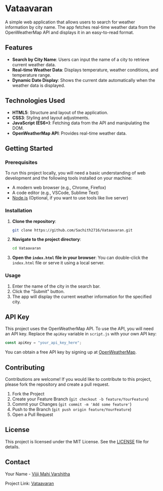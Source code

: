 # Vataavaran
A simple web application that allows users to search for weather information by city name. The app fetches real-time weather data from the OpenWeatherMap API and displays it in an easy-to-read format.

## Features

- **Search by City Name**: Users can input the name of a city to retrieve current weather data.
- **Real-time Weather Data**: Displays temperature, weather conditions, and temperature range.
- **Dynamic Date Display**: Shows the current date automatically when the weather data is displayed.

## Technologies Used

- **HTML5**: Structure and layout of the application.
- **CSS3**: Styling and layout adjustments.
- **JavaScript (ES6+)**: Fetching data from the API and manipulating the DOM.
- **OpenWeatherMap API**: Provides real-time weather data.

## Getting Started

### Prerequisites

To run this project locally, you will need a basic understanding of web development and the following tools installed on your machine:

- A modern web browser (e.g., Chrome, Firefox)
- A code editor (e.g., VSCode, Sublime Text)
- [Node.js](https://nodejs.org/) (Optional, if you want to use tools like live server)

### Installation

1. **Clone the repository**:
   ```bash
   git clone https://github.com/Sachith2716/Vataavaran.git
   ```

2. **Navigate to the project directory**:
   ```bash
   cd Vataavaran
   ```

3. **Open the `index.html` file in your browser**:
   You can double-click the `index.html` file or serve it using a local server.

### Usage

1. Enter the name of the city in the search bar.
2. Click the "Submit" button.
3. The app will display the current weather information for the specified city.

## API Key

This project uses the OpenWeatherMap API. To use the API, you will need an API key. Replace the `apiKey` variable in `script.js` with your own API key:

```javascript
const apiKey = "your_api_key_here";
```

You can obtain a free API key by signing up at [OpenWeatherMap](https://openweathermap.org/api).



## Contributing

Contributions are welcome! If you would like to contribute to this project, please fork the repository and create a pull request.

1. Fork the Project
2. Create your Feature Branch (`git checkout -b feature/YourFeature`)
3. Commit your Changes (`git commit -m 'Add some feature'`)
4. Push to the Branch (`git push origin feature/YourFeature`)
5. Open a Pull Request

## License

This project is licensed under the MIT License. See the [LICENSE](LICENSE) file for details.

## Contact

Your Name - [Vijji Mahi Varshitha](mailto:vijjimahivarshitha@gmail.com)

Project Link: [Vataavaran](https://github.com/9110384583/Vataavaran)
